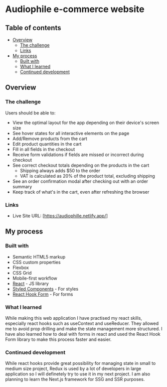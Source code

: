 # Audiophile e-commerce website

## Table of contents

- [Overview](#overview)
  - [The challenge](#the-challenge)
  - [Links](#links)
- [My process](#my-process)
  - [Built with](#built-with)
  - [What I learned](#what-i-learned)
  - [Continued development](#continued-development)

## Overview

### The challenge

Users should be able to:

- View the optimal layout for the app depending on their device's screen size
- See hover states for all interactive elements on the page
- Add/Remove products from the cart
- Edit product quantities in the cart
- Fill in all fields in the checkout
- Receive form validations if fields are missed or incorrect during checkout
- See correct checkout totals depending on the products in the cart
  - Shipping always adds $50 to the order
  - VAT is calculated as 20% of the product total, excluding shipping
- See an order confirmation modal after checking out with an order summary
- Keep track of what's in the cart, even after refreshing the browser

### Links

- Live Site URL: [https://audiophille.netlify.app/]

## My process

### Built with

- Semantic HTML5 markup
- CSS custom properties
- Flexbox
- CSS Grid
- Mobile-first workflow
- [React](https://reactjs.org/) - JS library
- [Styled Components](https://styled-components.com/) - For styles
- [React Hook Form](https://react-hook-form.com/) - For forms

### What I learned

While making this web application I have practised my react skills, especially react hooks such as useContext and useReducer. They allowed me to avoid prop drilling and make the state management more structured. I have also learned how to deal with forms in react and used the React Hook Form library to make this process faster and easier.

### Continued development

While react hooks provide great possibility for managing state in small to medium size project, Redux is used by a lot of developers in large application so I will definetely try to use it in my next project. I am also planning to learn the Next.js framework for SSG and SSR purposes.
